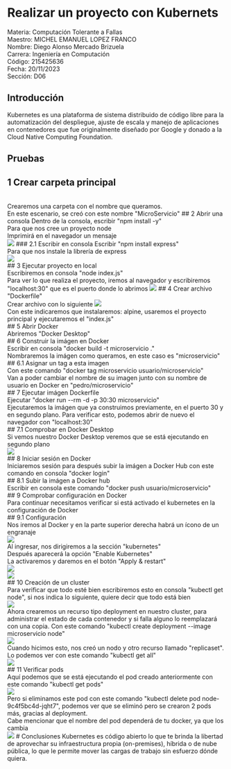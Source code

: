 # Realizar un proyecto con Kubernets
Materia: Computación Tolerante a Fallas<br>
Maestro: MICHEL EMANUEL LOPEZ FRANCO<br>
Nombre: Diego Alonso Mercado Brizuela<br>
Carrera: Ingeniería en Computación<br>
Código: 215425636<br>
Fecha: 20/11/2023<br>
Sección: D06<br>
## Introducción
Kubernetes es una plataforma de sistema distribuido de código libre para la automatización del despliegue, ajuste de escala y manejo de aplicaciones en contenedores​ que fue originalmente diseñado por Google y donado a la Cloud Native Computing Foundation.
## Pruebas
## 1 Crear carpeta principal
<br>
Crearemos una carpeta con el nombre que queramos.
<br>
En este escenario, se creó con este nombre "MicroServicio"
## 2 Abrir una consola
Dentro de la consola, escribir "npm install -y"
<br>
Para que nos cree un proyecto node
<br>
Imprimirá en el navegador un mensaje
<br>
<img src="https://github.com/Diego3207/MicroservicioDocker/blob/main/Evidencia4.png">
### 2.1 Escribir en consola
Escribir "npm install express"
<br>
Para que nos instale la librería de express
<br>
<img src="https://github.com/Diego3207/MicroservicioDocker/blob/main/Evidencia1.png">
<br>
## 3 Ejecutar proyecto en local
<br>
Escribiremos en consola "node index.js"
<br>
Para ver lo que realiza el proyecto, iremos al navegador y escribiremos "localhost:30" que es el puerto donde lo abrimos
<img src="https://github.com/Diego3207/MicroservicioDocker/blob/main/Evidencia2.png">
## 4 Crear archivo "Dockerfile"
<br>
Crear archivo con lo siguiente
<img src="https://github.com/Diego3207/MicroservicioDocker/blob/main/Evidencia3.png">
<br>
Con este indicaremos que instalaremos: alpine, usaremos el proyecto principal y ejecutaremos el "index.js"
<br>
## 5 Abrir Docker
<br>
Abriremos "Docker Desktop"
<br>
## 6 Construir la imágen en Docker
<br>
Escribir en consola "docker build -t microservicio ."
<br>
Nombraremos la imágen como queramos, en este caso es "microservicio"
<br>
## 6.1 Asignar un tag a esta imagen
<br>
Con este comando "docker tag microservicio usuario/microservicio"
<br>
Van a poder cambiar el nombre de su imagen junto con su nombre de usuario en Docker en "pedro/microservicio"
<br>
## 7 Ejecutar imágen Dockerfile
<br>
Ejecutar "docker run --rm -d -p 30:30 microservicio"
<br>
Ejecutaremos la imágen que ya construimos previamente, en el puerto 30 y en segundo plano. Para verificar esto, podemos abrir de nuevo el navegador con "localhost:30"
<br>
## 7.1 Comprobar en Docker Desktop
<br>
Si vemos nuestro Docker Desktop veremos que se está ejecutando en segundo plano
<br>
<img src="https://github.com/Diego3207/MicroservicioDocker/blob/main/Evidencia5.png">
<br>
## 8 Iniciar sesión en Docker
<br>
Iniciaremos sesión para después subir la imágen a Docker Hub con este comando en consola "docker login"
<br>
## 8.1 Subir la imágen a Docker hub
<br>
Escribir en consola este comando "docker push usuario/microservicio"
<br>
## 9 Comprobar configuración en Docker
<br>
Para continuar necesitamos verificar si está activado el kubernetes en la configuración de Docker
<br>
## 9.1 Configuración
<br>
Nos iremos al Docker y en la parte superior derecha habrá un ícono de un engranaje
<br>
<img src="https://github.com/Diego3207/MicroservicioDocker/blob/main/Evidencia6.png">
<br>
Al ingresar, nos dirigiremos a la sección "kubernetes"
<br>
Después aparecerá la opción "Enable Kubernetes"
<br>
La activaremos y daremos en el botón "Apply & restart"
<br>
<img src="https://github.com/Diego3207/MicroservicioDocker/blob/main/Evidencia7.png">
<br>
<img src="https://github.com/Diego3207/MicroservicioDocker/blob/main/Evidencia8.png">
<br>
## 10 Creación de un cluster
<br>
Para verificar que todo esté bien escribiremos esto en consola "kubectl get node", si nos indica lo siguiente, quiere decir que todo está bien
<br>
<img src="https://github.com/Diego3207/MicroservicioDocker/blob/main/Evidencia9.png">
<br>
Ahora crearemos un recurso tipo deployment en nuestro cluster, para administrar el estado de cada contenedor y si falla alguno lo reemplazará con una copia. Con este comando "kubectl create deployment --image microservicio node"
<br>
<img src="https://github.com/Diego3207/MicroservicioDocker/blob/main/Evidencia10.png">
<br>
Cuando hicimos esto, nos creó un nodo y otro recurso llamado "replicaset". Lo podemos ver con este comando "kubectl get all"
<br>
<img src="https://github.com/Diego3207/MicroservicioDocker/blob/main/Evidencia11.png">
<br>
## 11 Verificar pods
<br>
Aquí podemos que se está ejecutando el pod creado anteriormente con este comando "kubectl get pods"
<br>
<img src="https://github.com/Diego3207/MicroservicioDocker/blob/main/Evidencia12.png">
<br>
Pero si eliminamos este pod con este comando "kubectl delete pod node-9c4f5bc4d-jqht7", podemos ver que se eliminó pero se crearon 2 pods más, gracias al deployment.
<br>
Cabe mencionar que el nombre del pod dependerá de tu docker, ya que los cambia
<br>
<img src="https://github.com/Diego3207/MicroservicioDocker/blob/main/Evidencia13.png">
# Conclusiones
Kubernetes es código abierto lo que te brinda la libertad de aprovechar su infraestructura propia (on-premises), híbrida o de nube pública, lo que le permite mover las cargas de trabajo sin esfuerzo dónde quiera.
